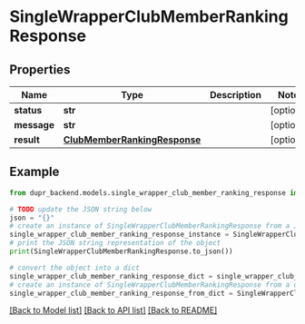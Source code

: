 # SingleWrapperClubMemberRankingResponse


## Properties

Name | Type | Description | Notes
------------ | ------------- | ------------- | -------------
**status** | **str** |  | [optional] 
**message** | **str** |  | [optional] 
**result** | [**ClubMemberRankingResponse**](ClubMemberRankingResponse.md) |  | [optional] 

## Example

```python
from dupr_backend.models.single_wrapper_club_member_ranking_response import SingleWrapperClubMemberRankingResponse

# TODO update the JSON string below
json = "{}"
# create an instance of SingleWrapperClubMemberRankingResponse from a JSON string
single_wrapper_club_member_ranking_response_instance = SingleWrapperClubMemberRankingResponse.from_json(json)
# print the JSON string representation of the object
print(SingleWrapperClubMemberRankingResponse.to_json())

# convert the object into a dict
single_wrapper_club_member_ranking_response_dict = single_wrapper_club_member_ranking_response_instance.to_dict()
# create an instance of SingleWrapperClubMemberRankingResponse from a dict
single_wrapper_club_member_ranking_response_from_dict = SingleWrapperClubMemberRankingResponse.from_dict(single_wrapper_club_member_ranking_response_dict)
```
[[Back to Model list]](../README.md#documentation-for-models) [[Back to API list]](../README.md#documentation-for-api-endpoints) [[Back to README]](../README.md)


